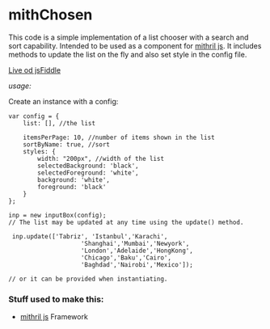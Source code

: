 # mithChosen
This code is a simple implementation of a list chooser with a search and sort capability. Intended to be used as a component for [mithril js](http://mithril.js.org). It includes methods to update the list on the fly and also set style in the config file.

[Live od jsFiddle](https://jsfiddle.net/pharzan/hr7vcujL/)

*usage:*

Create an instance with a config:
```
var config = {
    list: [], //the list
   
    itemsPerPage: 10, //number of items shown in the list
    sortByName: true, //sort
    styles: { 
		width: "200px", //width of the list
        selectedBackground: 'black', 
        selectedForeground: 'white',
        background: 'white',
        foreground: 'black'
    }
};

inp = new inputBox(config);
// The list may be updated at any time using the update() method.

 inp.update(['Tabriz', 'Istanbul','Karachi',
				    'Shanghai','Mumbai','Newyork',
				    'London','Adelaide','HongKong',
				    'Chicago','Baku','Cairo',
				    'Baghdad','Nairobi','Mexico']);
					
// or it can be provided when instantiating.

```

### Stuff used to make this:

 * [mithril js](http://mithril.js.org) Framework
